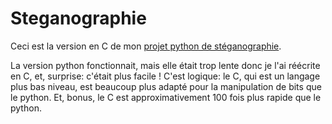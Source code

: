 # Steganographie


Ceci est la version en C de mon [projet python de stéganographie](https://github.com/itsRed-v2/Steganographie).

La version python fonctionnait, mais elle était trop lente donc je l'ai réécrite en C, et, surprise: c'était plus facile ! 
C'est logique: le C, qui est un langage plus bas niveau, est beaucoup plus adapté pour la manipulation de bits que le python.
Et, bonus, le C est approximativement 100 fois plus rapide que le python.
